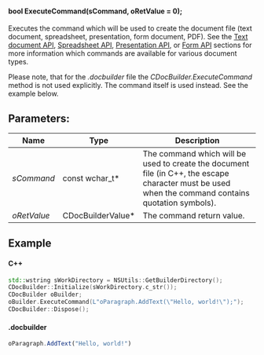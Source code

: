 #### bool ExecuteCommand(sCommand, oRetValue = 0);

Executes the command which will be used to create the document file (text document, spreadsheet, presentation, form document, PDF). See the [Text document API](../../../../../Office%20API/Office%20API/Text%20Document%20API/index.md), [Spreadsheet API](../../../../../Office%20API/Office%20API/Spreadsheet%20API/index.md), [Presentation API](../../../../../Office%20API/Office%20API/Presentation%20API/index.md), or [Form API](../../../../../Office%20API/Office%20API/Form%20API/index.md) sections for more information which commands are available for various document types.

Please note, that for the *.docbuilder* file the *CDocBuilder.ExecuteCommand* method is not used explicitly. The command itself is used instead. See the example below.

## Parameters:

| Name        | Type               | Description                                                                                                                                         |
| ----------- | ------------------ | --------------------------------------------------------------------------------------------------------------------------------------------------- |
| *sCommand*  | const wchar\_t\*   | The command which will be used to create the document file (in C++, the escape character must be used when the command contains quotation symbols). |
| *oRetValue* | CDocBuilderValue\* | The command return value.                                                                                                                           |

## Example

#### C++

```c++
std::wstring sWorkDirectory = NSUtils::GetBuilderDirectory();
CDocBuilder::Initialize(sWorkDirectory.c_str());
CDocBuilder oBuilder;
oBuilder.ExecuteCommand(L"oParagraph.AddText(\"Hello, world!\");");
CDocBuilder::Dispose();
```

#### .docbuilder

```js
oParagraph.AddText("Hello, world!")
```
